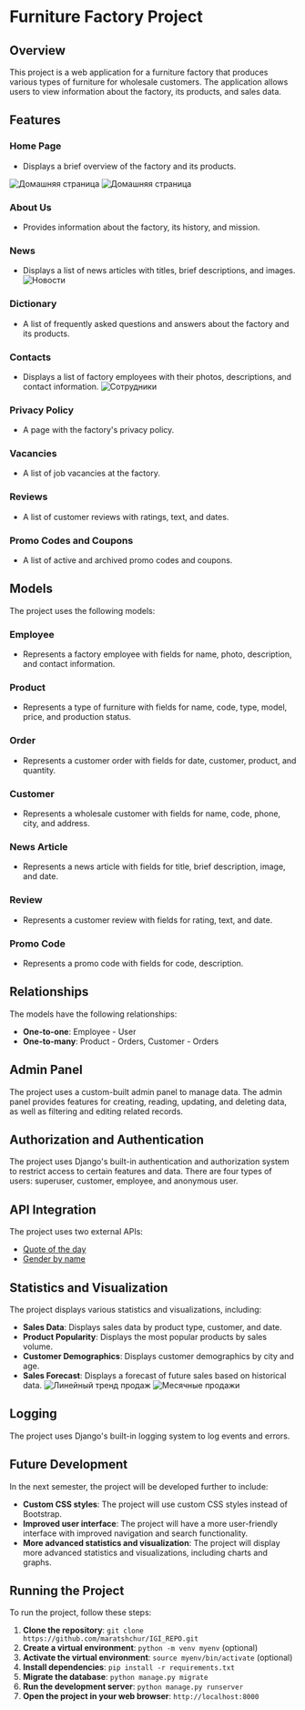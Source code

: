 **Furniture Factory Project**
==========================

**Overview**
------------

This project is a web application for a furniture factory that produces various types of furniture for wholesale customers. The application allows users to view information about the factory, its products, and sales data.

**Features**
------------

### Home Page

* Displays a brief overview of the factory and its products.

![Домашняя страница](Other/Screenshots/home.jpg)
![Домашняя страница](Other/Screenshots/catalogue.jpg)


### About Us

* Provides information about the factory, its history, and mission.

### News

* Displays a list of news articles with titles, brief descriptions, and images.
![Новости](Other/Screenshots/news.jpg)


### Dictionary

* A list of frequently asked questions and answers about the factory and its products.

### Contacts

* Displays a list of factory employees with their photos, descriptions, and contact information.
![Сотрудники](Other/Screenshots/personal.jpg)


### Privacy Policy

* A page with the factory's privacy policy.

### Vacancies

* A list of job vacancies at the factory.

### Reviews

* A list of customer reviews with ratings, text, and dates.

### Promo Codes and Coupons

* A list of active and archived promo codes and coupons.

**Models**
---------

The project uses the following models:

### Employee

* Represents a factory employee with fields for name, photo, description, and contact information.

### Product

* Represents a type of furniture with fields for name, code, type, model, price, and production status.

### Order

* Represents a customer order with fields for date, customer, product, and quantity.

### Customer

* Represents a wholesale customer with fields for name, code, phone, city, and address.

### News Article

* Represents a news article with fields for title, brief description, image, and date.

### Review

* Represents a customer review with fields for rating, text, and date.

### Promo Code

* Represents a promo code with fields for code, description.

**Relationships**
--------------

The models have the following relationships:

* **One-to-one**: Employee - User
* **One-to-many**: Product - Orders, Customer - Orders

**Admin Panel**
-------------

The project uses a custom-built admin panel to manage data. The admin panel provides features for creating, reading, updating, and deleting data, as well as filtering and editing related records.

**Authorization and Authentication**
-----------------------------------

The project uses Django's built-in authentication and authorization system to restrict access to certain features and data. There are four types of users: superuser, customer, employee, and anonymous user.

**API Integration**
------------------

The project uses two external APIs:

* [Quote of the day](https://favqs.com/api/qotd)
* [Gender by name](https://api.genderize.io)

**Statistics and Visualization**
-------------------------------

The project displays various statistics and visualizations, including:

* **Sales Data**: Displays sales data by product type, customer, and date.
* **Product Popularity**: Displays the most popular products by sales volume.
* **Customer Demographics**: Displays customer demographics by city and age.
* **Sales Forecast**: Displays a forecast of future sales based on historical data.
![Линейный тренд продаж](Other/Screenshots/linear_trends.jpg)
![Месячные продажи](Other/Screenshots/month_sales.jpg)


**Logging**
---------

The project uses Django's built-in logging system to log events and errors.

**Future Development**
---------------------

In the next semester, the project will be developed further to include:

* **Custom CSS styles**: The project will use custom CSS styles instead of Bootstrap.
* **Improved user interface**: The project will have a more user-friendly interface with improved navigation and search functionality.
* **More advanced statistics and visualization**: The project will display more advanced statistics and visualizations, including charts and graphs.

**Running the Project**
---------------------

To run the project, follow these steps:

1. **Clone the repository**: `git clone https://github.com/maratshchur/IGI_REPO.git`
2. **Create a virtual environment**: `python -m venv myenv` (optional)
3. **Activate the virtual environment**: `source myenv/bin/activate` (optional)
4. **Install dependencies**: `pip install -r requirements.txt`
5. **Migrate the database**: `python manage.py migrate`
6. **Run the development server**: `python manage.py runserver`
7. **Open the project in your web browser**: `http://localhost:8000`
